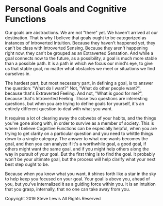 # Personal Goals and Cognitive Functions

Our goals are abstractions. We are not "there" yet. We haven't arrived at our destination. That is why I believe that goals ought to be categorized as instances of Introverted Intuition. Because they haven't happened yet, they can't be class with Introverted Sensing. Because they aren't happening right now, they can't be grouped as an Extraverted Sensation. And while a goal connects now to the future, as a possibility, a goal is much more stable than a possible path. It is a path in which we focus our mind's eye, to give us that stable goal, no matter what obstacles we meet or situations we find ourselves in.

The hardest part, but most necessary part, in defining a goal, is to answer the question: "What do I want?" Not, "What do other people want?", because that's Extraverted Feeling. And not, "What is good for me?", because that's Introverted Feeling. Those two questions are interesting questions, but when you are trying to define goals for yourself, it's an entirely different question to deal with what you want.

It requires a lot of clearing away the cobwebs of your habits, and the things you've gone along with, in order to survive as a member of society. This is where I believe Cognitive Functions can be especially helpful, when you are trying to get clarity on a particular question and you need to whittle things down to a single category. The answer to what one wants becomes the goal, and then you can analyze if it's a worthwhile goal, a good goal, if others might want the same goal, and if you might help others along the way in pursuit of your goal. But the first thing is to find the goal. It probably won't be your ultimate goal, but the process will help clarify what your next best step ought to be.

Because when you know what you want, it shines forth like a star in the sky to help keep you focused on your goal. Your goal is above you, ahead of you, but you've internalized it as a guiding force within you. It is an intuition that you grasp, internally, that no one can take away from you.

Copyright 2019 Steve Lewis All Rights Reserved
